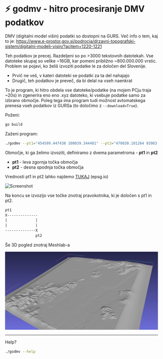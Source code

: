# ⚡ godmv - hitro procesiranje DMV podatkov

DMV (digitalni model višin) podatki so dostopni na GURS. Več info o tem, kaj to je: https://www.e-prostor.gov.si/podrocja/drzavni-topografski-sistem/digitalni-modeli-visin/?acitem=1220-1221

Teh podatkov je precej. Razdeljeni so po >3000 tekstovnih datotekah. Vse datoteke skupaj so velike ~16GB, kar pomeni približno ~800.000.000 vrstic. Problem se pojavi, ko želiš izvoziti podatke le za določen del Slovenije.

- Prvič ne veš, v kateri datoteki se podatki za ta del nahajajo
- Drugič, teh podatkov je preveč, da bi delal na vseh naenkrat

To je program, ki hitro obdela vse datoteke/podatke (na mojem PCju traja ~20s) in zgenerira eno eno .xyz datoteko, ki vsebuje podatke samo za izbrano območje. Poleg tega ima program tudi možnost avtomatskega prenesa vseh podatkov iz GURSa (to določimo z `--download=True`).

Poženi:

```bash
go build
```

Zaženi program:

```bash
./godmv --pt1="454599.447438 108039.344481" --pt2="470830.101264 93983.086080" --download=true
```

Območje, ki ga želimo izvoziti, definiramo z dvema parametroma - **pt1** in **pt2**

- **pt1** - leva zgornja točka območja
- **pt2** - desna spodnja točka območja

Vrednosti pt1 in pt2 lahko najdemo [TUKAJ](https://epsg.io/map#srs=3794-15976&x=462018.511629&y=101705.292889&z=3&reproject=1&layer=streets) (epsg.io)

![Screenshot](/assets/tut_gif.gif)

Na koncu se izvozijo vse točke znotraj pravokotnika, ki je določen s pt1 in pt2.

```txt
pt1
X--------------
|             |
|             |
--------------X
              pt2
```

Še 3D pogled znotraj Meshlab-a

<img src="assets/3d.jpg" width="600">

---

Help?

```bash
./godmv --help
```
